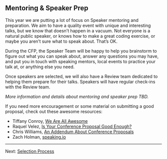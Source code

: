 ## Mentoring & Speaker Prep

This year we are putting a lot of focus on Speaker mentoring and preparation. We aim to have a quality event with unique and interesting talks, but we know that doesn’t happen in a vacuum. Not everyone is a natural public speaker, or knows how to make a great coding exercise, or maybe you aren’t sure what to speak about. That’s OK.

During the CFP, the Speaker Team will be happy to help you brainstorm to figure out what you can speak about, answer any questions you may have, and put you in touch with speaking mentors, local events to practice your talk at, or anything else you need.

Once speakers are selected, we will also have a Review team dedicated to helping them prepare for their talks. Speakers will have regular check-ins with the Review team.

_More information and details about mentoring and speaker prep TBD._

If you need more encouragement or some material on submitting a good proposal, check out these awesome resources:

- Tiffany Conroy, [We Are All Awesome](http://weareallaweso.me/)
- Raquel Velez,  [Is Your Conference Proposal Good Enough?](http://rckbt.me/2014/01/conference-proposals/)
- Chris Williams, [An Addendum About Conference Proposals](http://blog.voodootikigod.com/an-addendum-about-conference-proposals/)
- Zach Holman, [speaking.io](http://speaking.io/plan/writing-a-cfp/)

* * * 

Next: [Selection Process](https://github.com/SassConf/2015-speaker-cfp/blob/master/docs/selection-process.md)